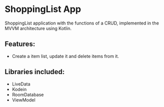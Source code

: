 # ShoppingList App
ShoppingList application with the functions of a CRUD, implemented in the MVVM architecture using Kotlin.


## Features:

- Create a item list, update it and delete items from it.

## Libraries included:

- LiveData
- Kodein
- RoomDatabase
- ViewModel 


